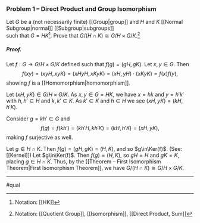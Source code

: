 ### Problem 1 – Direct Product and Group Isomorphism
Let $G$ be a (not necessarily finite) [[Group|group]] and $H$ and $K$ [[Normal Subgroup|normal]] [[Subgroup|subgroups]]  
such that $G = HK$[^1]. Prove that $G/(H\cap K)\cong G/H \times G/K.$[^2] 

##### *Proof.*
Let $f:G\to G/H\times G/K$ defined such that $f(g)=(gH, gK)$. Let $x,y\in G$. Then $$f(xy)=(xyH,xyK)=(xHyH,xKyK)=(xH,yH)\cdot(xKyK)=f(x)f(y),$$ showing $f$ is a [[Homomorphism|homomorphism]].

Let $(xH,yK)\in G/H\times G/K$. As $x,y\in G=HK$, we have $x=hk$ and $y=h'k'$ with $h,h'\in H$ and $k,k'\in K$. As $k'\in K$ and $h\in H$ we see $(xH,yK)=(kH,h'K)$. 

Consider $g=kh'\in G$ and $$f(g)=f(kh')=(kh'H,kh'K)=(kH,h'K)=(xH,yK),$$making $f$ surjective as well. 

Let $g\in H\cap K$. Then $f(g)=(gH,gK)=(H,K)$, and so $g\in\Ker(f)$. (See: [[Kernel]])
Let $g\in\Ker(f)$. Then $f(g)=(H,K)$, so $gH=H$ and $gK=K$, placing $g\in H\cap K$. Thus, by the [[Theorem – First Isomorphism Theorem|First Isomorphism Theorem]], we have $G/(H\cap K)\cong G/H \times G/K.$
***
#qual

[^1]: Notation: [[HK]]
[^2]: Notation: [[Quotient Group]], [[Isomorphism]], [[Direct Product, Sum]]